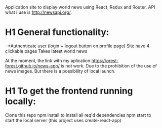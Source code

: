 Application site to display world news using React, Redux and Router. API what i use is http://newsapi.org/.

# H1 General functionality:
⋅⋅*Authenticate user (login + logout button on profile page)
Site have 4 clickable pages
Takes latest world news

At the moment, the link with my aplication https://orest-forest.github.io/news-app/ is not work. Due to the prohibition of the use of news images. But there is a possibility of local launch.

# H1 To get the frontend running locally:

Clone this repo
npm install to install all req'd dependencies
npm start to start the local server (this project uses create-react-app)


